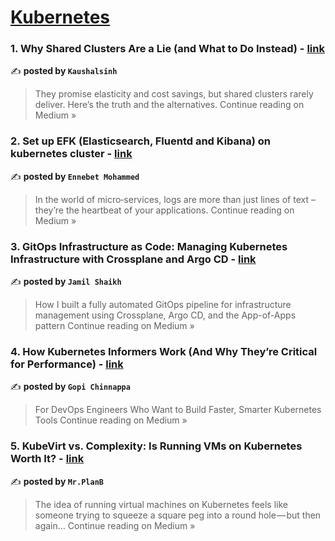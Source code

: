 
<h1><a href=https://medium.com/tag/kubernetes/recommended target="_blank" rel="noopener noreferrer">Kubernetes</a></h1>
<h3>1. Why Shared Clusters Are a Lie (and What to Do Instead) - <a href="https://medium.com/@kaushalsinh73/why-shared-clusters-are-a-lie-and-what-to-do-instead-aff038c5833a?source=rss------kubernetes-5" target="_blank" rel="noopener noreferrer">link</a></h3>

✍️ **posted by `Kaushalsinh`**

<blockquote>They promise elasticity and cost savings, but shared clusters rarely deliver. Here’s the truth and the alternatives.
Continue reading on Medium »</blockquote>

<h3>2. Set up EFK (Elasticsearch, Fluentd and Kibana) on kubernetes cluster - <a href="https://medium.com/@ennebet.mohammed/set-up-efk-elasticsearch-fluentd-and-kibana-60a8a4f44417?source=rss------kubernetes-5" target="_blank" rel="noopener noreferrer">link</a></h3>

✍️ **posted by `Ennebet Mohammed`**

<blockquote>In the world of micro‑services, logs are more than just lines of text – they’re the heartbeat of your applications.
Continue reading on Medium »</blockquote>

<h3>3. GitOps Infrastructure as Code: Managing Kubernetes Infrastructure with Crossplane and Argo CD - <a href="https://medium.com/@justasflash/gitops-infrastructure-as-code-managing-kubernetes-infrastructure-with-crossplane-and-argo-cd-c4cca74239be?source=rss------kubernetes-5" target="_blank" rel="noopener noreferrer">link</a></h3>

✍️ **posted by `Jamil Shaikh`**

<blockquote>How I built a fully automated GitOps pipeline for infrastructure management using Crossplane, Argo CD, and the App-of-Apps pattern
Continue reading on Medium »</blockquote>

<h3>4. How Kubernetes Informers Work (And Why They’re Critical for Performance) - <a href="https://gopihc.medium.com/how-kubernetes-informers-work-and-why-theyre-critical-for-performance-cb4fd324ba25?source=rss------kubernetes-5" target="_blank" rel="noopener noreferrer">link</a></h3>

✍️ **posted by `Gopi Chinnappa`**

<blockquote>For DevOps Engineers Who Want to Build Faster, Smarter Kubernetes Tools
Continue reading on Medium »</blockquote>

<h3>5. KubeVirt vs. Complexity: Is Running VMs on Kubernetes Worth It? - <a href="https://medium.com/@PlanB./kubevirt-vs-complexity-is-running-vms-on-kubernetes-worth-it-9bd7dda27e23?source=rss------kubernetes-5" target="_blank" rel="noopener noreferrer">link</a></h3>

✍️ **posted by `Mr.PlanB`**

<blockquote>The idea of running virtual machines on Kubernetes feels like someone trying to squeeze a square peg into a round hole — but then again…
Continue reading on Medium »</blockquote>

